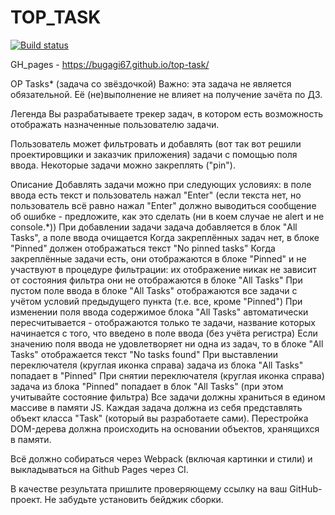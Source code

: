 
#  TOP_TASK

[![Build status](https://ci.appveyor.com/api/projects/status/pv6njtl95y06yyne?svg=true)](https://ci.appveyor.com/project/bugagi67/top-task)

GH_pages - https://bugagi67.github.io/top-task/


OP Tasks* (задача со звёздочкой)
Важно: эта задача не является обязательной. Её (не)выполнение не влияет на получение зачёта по ДЗ.

Легенда
Вы разрабатываете трекер задач, в котором есть возможность отображать назначенные пользователю задачи. 



Пользователь может фильтровать и добавлять (вот так вот решили проектировщики и заказчик приложения) задачи с помощью поля ввода. Некоторые задачи можно закреплять ("pin").

Описание
Добавлять задачи можно при следующих условиях: в поле ввода есть текст и пользователь нажал "Enter" (если текста нет, но пользователь всё равно нажал "Enter" должно выводиться сообщение об ошибке - предложите, как это сделать (ни в коем случае не alert и не console.*))
При добавлении задачи задача добавляется в блок "All Tasks", а поле ввода очищается
Когда закреплённых задач нет, в блоке "Pinned" должен отображаться текст "No pinned tasks"
Когда закреплённые задачи есть, они отображаются в блоке "Pinned" и не участвуют в процедуре фильтрации:
их отображение никак не зависит от состояния фильтра
они не отображаются в блоке "All Tasks"
При пустом поле ввода в блоке "All Tasks" отображаются все задачи с учётом условий предыдущего пункта (т.е. все, кроме "Pinned")
При изменении поля ввода содержимое блока "All Tasks" автоматически пересчитывается - отображаются только те задачи, название которых начинается с того, что введено в поле ввода (без учёта регистра)
Если значению поля ввода не удовлетворяет ни одна из задач, то в блоке "All Tasks" отображается текст "No tasks found"
При выставлении переключателя (круглая иконка справа) задача из блока "All Tasks" попадает в "Pinned"
При снятии переключателя (круглая иконка справа) задача из блока "Pinned" попадает в блок "All Tasks" (при этом учитывайте состояние фильтра)
Все задачи должны храниться в едином массиве в памяти JS. Каждая задача должна из себя представлять объект класса "Task" (который вы разработаете сами). Перестройка DOM-дерева должна происходить на основании объектов, хранящихся в памяти.

Всё должно собираться через Webpack (включая картинки и стили) и выкладываться на Github Pages через CI.

В качестве результата пришлите проверяющему ссылку на ваш GitHub-проект. Не забудьте установить бейджик сборки.
